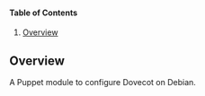 #### Table of Contents

1. [Overview](#overview)

## Overview

A Puppet module to configure Dovecot on Debian.

